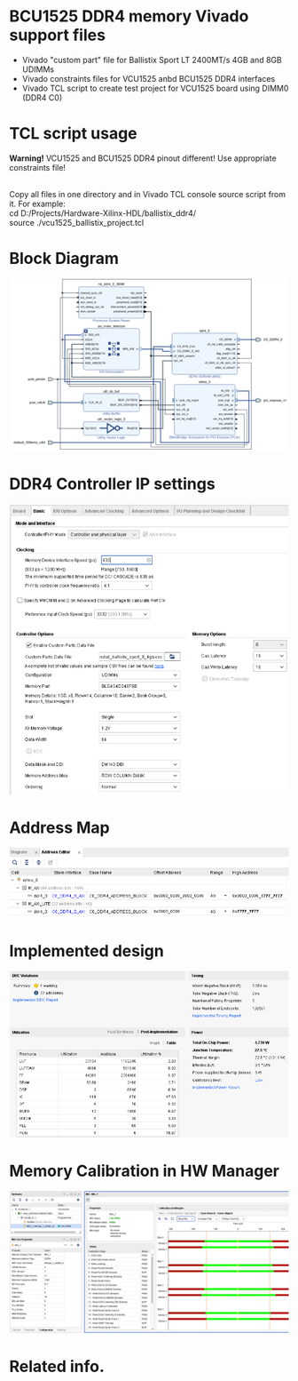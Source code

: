 # BCU1525 DDR4 memory Vivado support files

- Vivado "custom part" file for Ballistix Sport LT 2400MT/s 4GB and 8GB UDIMMs
- Vivado constraints files for VCU1525 anbd BCU1525 DDR4 interfaces
- Vivado TCL script to create test project for VCU1525 board using DIMM0 (DDR4 C0)

# TCL script usage

<b>Warning!</b> VCU1525 and BCU1525 DDR4 pinout different! Use appropriate constraints file!<br><br>

Copy all files in one directory and in Vivado TCL console source script from it. For example:<br>
cd D:/Projects/Hardware-Xilinx-HDL/ballistix_ddr4/<br>
source ./vcu1525_ballistix_project.tcl<br>

# Block Diagram
![Vivado_Block_Diagram](images/vcu1525_ballistix_project.png?raw=true "Vivado Block Diagram")

# DDR4 Controller IP settings

![Vivado_DDR4_Settings](images/vcu1525_ballistix_settings.png?raw=true "Vivado DDR4 Settings")

# Address Map

![Vivado_Address_Map](images/vcu1525_ballistix_address.png?raw=true "Vivado Address Map")

# Implemented design

![Vivado_Implementation](images/vcu1525_ballistix_implementation.png?raw=true "Vivado Implementation")

# Memory Calibration in HW Manager

![Vivado_HWManager](images/vcu1525_ballistix_calibration.png?raw=true "Vivado Manager")

# Related info.

